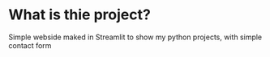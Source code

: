 # What is thie project?
Simple webside maked in Streamlit to show my python projects, with simple contact form